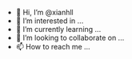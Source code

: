 - 👋 Hi, I’m @xianhll
- 👀 I’m interested in ...
- 🌱 I’m currently learning ...
- 💞️ I’m looking to collaborate on ...
- 📫 How to reach me ...

<!---
xianhll/xianhll is a ✨ special ✨ repository because its `README.md` (this file) appears on your GitHub profile.
You can click the Preview link to take a look at your changes.
--->
